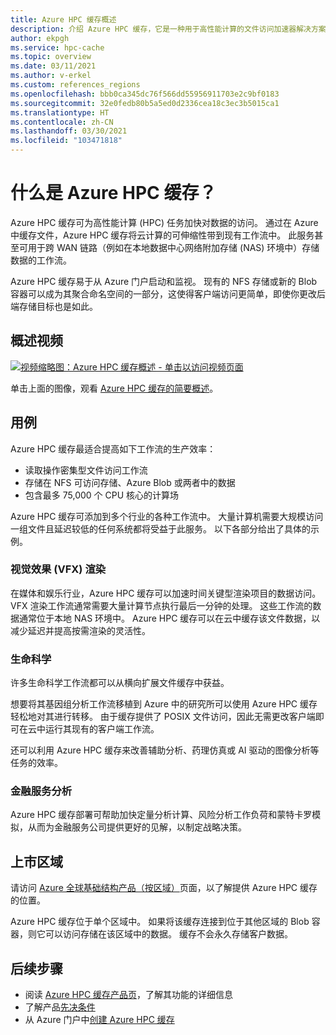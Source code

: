 ```yaml
---
title: Azure HPC 缓存概述
description: 介绍 Azure HPC 缓存，它是一种用于高性能计算的文件访问加速器解决方案
author: ekpgh
ms.service: hpc-cache
ms.topic: overview
ms.date: 03/11/2021
ms.author: v-erkel
ms.custom: references_regions
ms.openlocfilehash: bbb0ca345dc76f566dd55956911703e2c9bf0183
ms.sourcegitcommit: 32e0fedb80b5a5ed0d2336cea18c3ec3b5015ca1
ms.translationtype: HT
ms.contentlocale: zh-CN
ms.lasthandoff: 03/30/2021
ms.locfileid: "103471818"
---
```

# <a name="what-is-azure-hpc-cache"></a>什么是 Azure HPC 缓存？

Azure HPC 缓存可为高性能计算 (HPC) 任务加快对数据的访问。 通过在 Azure 中缓存文件，Azure HPC 缓存将云计算的可伸缩性带到现有工作流中。 此服务甚至可用于跨 WAN 链路（例如在本地数据中心网络附加存储 (NAS) 环境中）存储数据的工作流。

Azure HPC 缓存易于从 Azure 门户启动和监视。 现有的 NFS 存储或新的 Blob 容器可以成为其聚合命名空间的一部分，这使得客户端访问更简单，即使你更改后端存储目标也是如此。

## <a name="overview-video"></a>概述视频

[![视频缩略图：Azure HPC 缓存概述 - 单击以访问视频页面](media/video-1-overview.png)](https://azure.microsoft.com/resources/videos/hpc-cache-overview/)

单击上面的图像，观看 [Azure HPC 缓存的简要概述](https://azure.microsoft.com/resources/videos/hpc-cache-overview/)。

## <a name="use-cases"></a>用例

Azure HPC 缓存最适合提高如下工作流的生产效率：

* 读取操作密集型文件访问工作流
* 存储在 NFS 可访问存储、Azure Blob 或两者中的数据
* 包含最多 75,000 个 CPU 核心的计算场

Azure HPC 缓存可添加到多个行业的各种工作流中。 大量计算机需要大规模访问一组文件且延迟较低的任何系统都将受益于此服务。 以下各部分给出了具体的示例。

### <a name="visual-effects-vfx-rendering"></a>视觉效果 (VFX) 渲染

在媒体和娱乐行业，Azure HPC 缓存可以加速时间关键型渲染项目的数据访问。 VFX 渲染工作流通常需要大量计算节点执行最后一分钟的处理。 这些工作流的数据通常位于本地 NAS 环境中。 Azure HPC 缓存可以在云中缓存该文件数据，以减少延迟并提高按需渲染的灵活性。

### <a name="life-sciences"></a>生命科学

许多生命科学工作流都可以从横向扩展文件缓存中获益。

想要将其基因组分析工作流移植到 Azure 中的研究所可以使用 Azure HPC 缓存轻松地对其进行转移。 由于缓存提供了 POSIX 文件访问，因此无需更改客户端即可在云中运行其现有的客户端工作流。

还可以利用 Azure HPC 缓存来改善辅助分析、药理仿真或 AI 驱动的图像分析等任务的效率。

### <a name="financial-services-analytics"></a>金融服务分析

Azure HPC 缓存部署可帮助加快定量分析计算、风险分析工作负荷和蒙特卡罗模拟，从而为金融服务公司提供更好的见解，以制定战略决策。

## <a name="region-availability"></a>上市区域

请访问 [Azure 全球基础结构产品（按区域）](https://azure.microsoft.com/global-infrastructure/services/?products=hpc-cache)页面，以了解提供 Azure HPC 缓存的位置。

Azure HPC 缓存位于单个区域中。 如果将该缓存连接到位于其他区域的 Blob 容器，则它可以访问存储在该区域中的数据。 缓存不会永久存储客户数据。

## <a name="next-steps"></a>后续步骤

* 阅读 [Azure HPC 缓存产品页](https://azure.microsoft.com/services/hpc-cache)，了解其功能的详细信息
* 了解产品[先决条件](hpc-cache-prerequisites.md)
* 从 Azure 门户中[创建 Azure HPC 缓存](hpc-cache-create.md)

